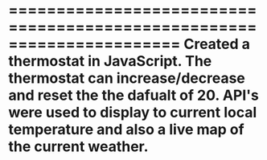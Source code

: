 ======================================================================
Created a thermostat in JavaScript.
The thermostat can increase/decrease and reset the the dafualt of 20.
API's were used to display to current local temperature and also
a live map of the current weather.
======================================================================